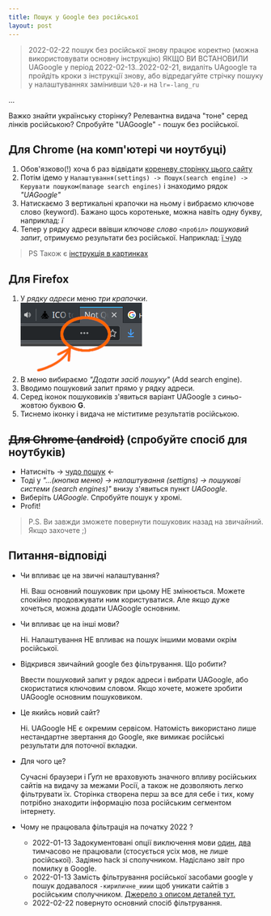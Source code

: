 ```yaml
---
title: Пошук у Google без російської
layout: post
---
```


> 2022-02-22 пошук без російської знову працює коректно (можна використовувати основну інструкцію)
> ЯКЩО ВИ ВСТАНОВИЛИ UAGoogle у період 2022-02-13..2022-02-21, видаліть UAgoogle та пройдіть кроки з інструкції знову, або відредагуйте стрічку пошуку у налаштуваннях замінивши `%20-и` на `lr=-lang_ru` 

...

Важко знайти українську сторінку? Релевантна видача "тоне" серед лінків російською? Спробуйте "UAGoogle" - пошук без російської.


## Для Chrome (на комп'ютері чи ноутбуці)
1. Обов'язково(!) хоча б раз відвідати [кореневу сторінку цього сайту](/)
1. Потім ідемо у `Налаштування(settings) -> Пошук(search engine) -> Керувати пошуком(manage search engines)` і знаходимо рядок *"UAGoogle"*
1. Натискаємо 3 вертикальні крапочки на ньому і вибраємо ключове слово (keyword). Бажано щось коротеньке, можна навіть одну букву, наприклад: *ї*
1. Тепер у рядку адреси ввівши *ключове слово* `<пробіл>` *пошуковий запит*, отримуємо результати без російської. Наприклад: [ї чудо](https://www.google.com.ua/search?q=чудо&lr=-lang_ru)

> PS Також є [інструкція в картинках](/assets/uagoogle-chromium.png)


## Для Firefox
1. У *рядку адреси* меню *три крапочки*.
![Меню firefox](/assets/address-menu.png)
1. В меню вибираємо *"Додати засіб пошуку"* (Add search engine).
1. Вводимо пошуковий запит прямо у рядку адреси.
1. Серед іконок пошуковиків з'явиться варіант UAGoogle з синьо-жовтою буквою **G**.
1. Тиснемо іконку і видача не міститиме результатів російською.


## ~~Для Chrome (android)~~ (спробуйте спосіб для ноутбуків)
* Натисніть -> [чудо пошук](https://www.google.com.ua/search?q=чудо&lr=-lang_ru) <-
* Тоді у _"...(кнопка меню) -> налаштування (settigns) -> пошукові системи (search engines)"_ внизу з'явиться пункт _UAGoogle_.
* Виберіть _UAGoogle_. Спробуйте пошук у хромі.
* Profit!
> P.S. Ви завжди зможете повернути пошуковик назад на звичайний. Якщо захочете ;)


## Питання-відповіді
* Чи впливає це на звичні налаштування?

  Ні. Ваш основний пошуковик при цьому НЕ змінюється. Можете спокійно продовжувати ним користуватися. Але якщо дуже хочеться, можна додати UAGoogle основним.

* Чи впливає це на інші мови?

  Ні. Налаштування НЕ впливає на пошук іншими мовами окрім російської.

* Відкрився звичайний google без фільтрування. Що робити?

  Ввести пошуковий запит у рядок адреси і вибрати UAGoogle, або скористатися ключовим словом. Якщо хочете, можете зробити UAGoogle основним пошуковиком.

* Це якийсь новий сайт?
  
  Ні. UAGoogle НЕ є окремим сервісом.
  Натомість використано лише нестандартне звертання до Google, яке вимикає російські результати для поточної вкладки.

* Для чого це?
  
  Сучасні браузери і Ґуґл не враховують значного впливу російських сайтів на видачу за межами Росії, а також не дозволяють легко фільтрувати їх. Сторінка створена перш за все для себе і тих, кому потрібно знаходити інформацію поза російським сегментом інтернету.

* Чому не працювала фільтрація на початку 2022 ?

  - 2022-01-13 Задокументовані опції виключення мови [один](https://developers.google.com/custom-search/docs/xml_results_appendices#booleannotqt), [два](https://developers.google.com/custom-search/docs/xml_results_appendices#languageCollections) тимчасово не працювали (стосується усіх мов, не лише російської). Задіяно hack зі сполучником. Надіслано звіт про помилку в Google.
  - 2022-01-13 Замість фільтрування російської засобами google у пошук додавалося `-кириличне_ииии` щоб уникати сайтів з російським сполучником. [Джерело з описом деталей тут.](https://twitter.com/AsdAsd31174522/status/1450586782081376258)
  - 2022-02-22 повернуто основний спосіб фільтрування.
